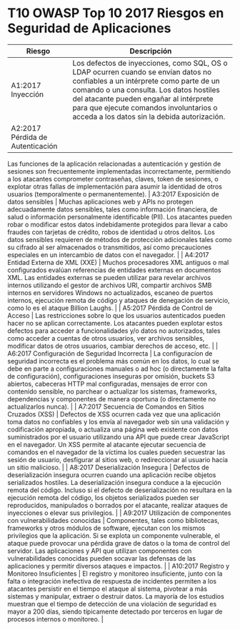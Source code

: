 # T10 OWASP Top 10 2017 Riesgos en Seguridad de Aplicaciones
| Riesgo | Descripción |
| -- | -- |
| A1:2017 Inyección | Los defectos de inyecciones, como SQL, OS o LDAP ocurren cuando se envían datos no confiables a un intérprete como parte de un comando o una consulta. Los datos hostiles del atacante pueden engañar al intérprete para que ejecute comandos involuntarios o acceda a los datos sin la debida autorización. |
| A2:2017 Pérdida de Autenticación | 
Las funciones de la aplicación relacionadas a autenticación y gestión de sesiones son frecuentemente implementadas incorrectamente, permitiendo a los atacantes comprometer contraseñas, claves, token de sesiones, o explotar otras fallas de implementación para asumir la identidad de otros usuarios (temporalmente o permanentemente).
| A3:2017 Exposición de datos sensibles | 
Muchas aplicaciones web y APIs no protegen adecuadamente datos sensibles, tales como información financiera, de salud o información personalmente identificable (PII). Los atacantes pueden robar o modificar estos datos indebidamente protegidos para llevar a cabo fraudes con tarjetas de crédito, robos de identidad u otros delitos. Los datos sensibles requieren de métodos de protección adicionales tales como su cifrado al ser almacenados o transmitidos, así como precauciones especiales en un intercambio de datos con el navegador. |
| A4:2017 Entidad Externa de XML (XXE) | Muchos procesadores XML antiguos o mal configurados evalúan referencias de entidades externas en documentos XML. Las entidades externas se pueden utilizar para revelar archivos internos utilizando el gestor de archivos URI, compartir archivos SMB internos en servidores Windows no actualizados, escaneo de puertos internos, ejecución remota de código y ataques de denegación de servicio, como lo es el ataque Billion Laughs. |
| A5:2017 Pérdida de Control de Acceso | Las restricciones sobre lo que los usuarios autenticados pueden hacer no se aplican correctamente. Los atacantes pueden explotar estos defectos para acceder a funcionalidades y/o datos no autorizados, tales como acceder a cuentas de otros usuarios, ver archivos sensibles, modificar datos de otros usuarios, cambiar derechos de acceso, etc. |
| A6:2017 Configuración de Seguridad Incorrecta | La configuracíon de seguridad incorrecta es el problema más común en los datos, lo cual se debe en parte a configuraciones manuales o ad hoc (o directamente la falta de configuración), configuraciones inseguras por omisión, buckets S3 abiertos, cabeceras HTTP mal configuradas, mensajes de error con contenido sensible, no parchear o actualizar los sistemas, frameworks, dependencias y componentes de manera oportuna (o directamente no actualizarlos nunca). |
| A7:2017 Secuencia de Comandos en Sitios Cruzados (XSS) | Defectos de XSS ocurren cada vez que una aplicación toma datos no confiables y los envía al navegador web sin una validación y codificación apropiada, o actualiza una página web existente con datos suministrados por el usuario utilizando una API que puede crear JavaScript en el navegador. Un XSS permite al atacante ejecutar secuencia de comandos en el navegador de la víctima los cuales pueden secuestrar las sesión de usuario, desfigurar al sitios web, o redireccionar al usuario hacia un sitio malicioso. |
| A8:2017 Deserialización Insegura | Defectos de deserialización insegura ocurren cuando una aplicación recibe objetos serializados hostiles. La deserialización insegura conduce a la ejecución remota del código. Incluso si el defecto de deserialización no resultara en la ejecución remota del código, los objetos serializados pueden ser reproducidos, manipulados o borrados por el atacante, realizar ataques de inyecciones o elevar sus privilegios. |
| A9:2017 Utilización de componentes con vulnerabilidades conocidas | Componentes, tales como bibliotecas, frameworks y otros módulos de software,  ejecutan con los mismos privilegios que la aplicación. Si se explota un componente vulnerable, el ataque puede provocar una pérdida grave de datos o la toma de control del servidor. Las aplicaciones y API que utilizan componentes con vulnerabilidades conocidas pueden socavar las defensas de las aplicaciones y permitir diversos ataques e impactos. |
| A10:2017 Registro y Monitoreo Insuficientes | El registro y monitoreo insuficiente, junto con la falta o integración inefectiva de respuesta de incidentes permiten a los atacantes persistir en el tiempo el ataque al sistema, pivotear a más sistemas y manipular, extraer o destruir datos. La mayoría de los estudios muestran que el tiempo de detección de una violación de seguridad es mayor a 200 días, siendo típicamente detectado por terceros en lugar de procesos internos o monitoreo. |
